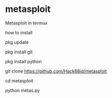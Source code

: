 # metasploit
Metasploit in termux 

how to install 

pkg update 

pkg install git 

pkg install python 

git clone https://github.com/Hack88id/metasploit 

cd metasploit 

python metas.py 


